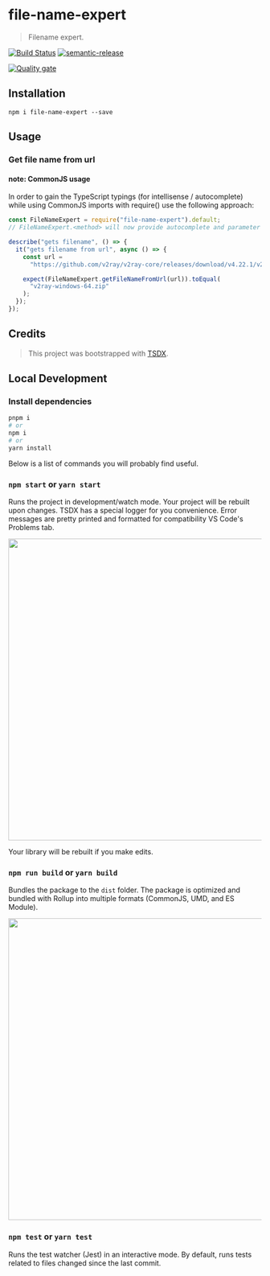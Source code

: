 # file-name-expert

> Filename expert.

[![Build Status](https://travis-ci.com/Jeff-Tian/file-name-expert.svg?branch=master)](https://travis-ci.com/Jeff-Tian/file-name-expert)
[![semantic-release](https://img.shields.io/badge/%20%20%F0%9F%93%A6%F0%9F%9A%80-semantic--release-e10079.svg)](https://github.com/semantic-release/semantic-release)

[![Quality gate](https://sonarcloud.io/api/project_badges/quality_gate?project=Jeff-Tian_file-name-expert)](https://sonarcloud.io/dashboard?id=Jeff-Tian_file-name-expert)

## Installation

```shell
npm i file-name-expert --save
```

## Usage

### Get file name from url

#### note: CommonJS usage

In order to gain the TypeScript typings (for intellisense / autocomplete) while using CommonJS imports with require() use the following approach:

```typescript
const FileNameExpert = require("file-name-expert").default;
// FileNameExpert.<method> will now provide autocomplete and parameter typings

describe("gets filename", () => {
  it("gets filename from url", async () => {
    const url =
      "https://github.com/v2ray/v2ray-core/releases/download/v4.22.1/v2ray-windows-64.zip";

    expect(FileNameExpert.getFileNameFromUrl(url)).toEqual(
      "v2ray-windows-64.zip"
    );
  });
});
```

## Credits

> This project was bootstrapped with [TSDX](https://github.com/jaredpalmer/tsdx).

## Local Development

### Install dependencies

```bash
pnpm i
# or
npm i
# or
yarn install
```

Below is a list of commands you will probably find useful.

### `npm start` or `yarn start`

Runs the project in development/watch mode. Your project will be rebuilt upon changes. TSDX has a special logger for you convenience. Error messages are pretty printed and formatted for compatibility VS Code's Problems tab.

<img src="https://user-images.githubusercontent.com/4060187/52168303-574d3a00-26f6-11e9-9f3b-71dbec9ebfcb.gif" width="600" />

Your library will be rebuilt if you make edits.

### `npm run build` or `yarn build`

Bundles the package to the `dist` folder.
The package is optimized and bundled with Rollup into multiple formats (CommonJS, UMD, and ES Module).

<img src="https://user-images.githubusercontent.com/4060187/52168322-a98e5b00-26f6-11e9-8cf6-222d716b75ef.gif" width="600" />

### `npm test` or `yarn test`

Runs the test watcher (Jest) in an interactive mode.
By default, runs tests related to files changed since the last commit.
